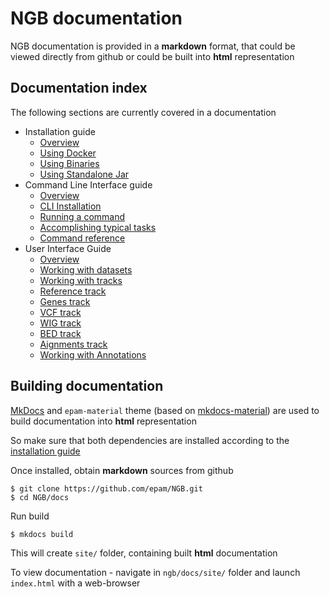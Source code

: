 # NGB documentation

NGB documentation is provided in a **markdown** format, that could be viewed directly from github or could be built into **html** representation

## Documentation index

The following sections are currently covered in a documentation
* Installation guide
    * [Overview](md/installation/overview.md)
    * [Using Docker](md/installation/docker.md)
    * [Using Binaries](md/installation/binaries.md)
    * [Using Standalone Jar](md/installation/standalone.md)
* Command Line Interface guide
    * [Overview](md/cli/introduction.md)
    * [CLI Installation](md/cli/installation.md)
    * [Running a command](md/cli/running-command.md)
    * [Accomplishing typical tasks](md/cli/typical-tasks.md)
    * [Command reference](md/cli/command-reference.md)
* User Interface Guide
    * [Overview](md/user-guide/overview.md)
    * [Working with datasets](md/user-guide/datasets.md)
    * [Working with tracks](md/user-guide/tracks.md)
    * [Reference track](md/user-guide/tracks-reference.md)
    * [Genes track](md/user-guide/tracks-genes.md)        
    * [VCF track](md/user-guide/tracks-vcf.md)
    * [WIG track](md/user-guide/tracks-wig.md)
    * [BED track](md/user-guide/tracks-bed.md)
    * [Aignments track](md/user-guide/tracks-bam.md)
    * [Working with Annotations](md/user-guide/annotations.md)

## Building documentation

[MkDocs](http://www.mkdocs.org) and `epam-material` theme (based on [mkdocs-material](https://github.com/squidfunk/mkdocs-material)) are used to build documentation into **html** representation

So make sure that both dependencies are installed according to the [installation guide](http://squidfunk.github.io/mkdocs-material/getting-started/#installing-mkdocs)

Once installed, obtain **markdown** sources from github
```
$ git clone https://github.com/epam/NGB.git
$ cd NGB/docs
```

Run build 
```
$ mkdocs build
```

This will create `site/` folder, containing built **html** documentation

To view documentation - navigate in `ngb/docs/site/` folder and launch `index.html` with a web-browser
